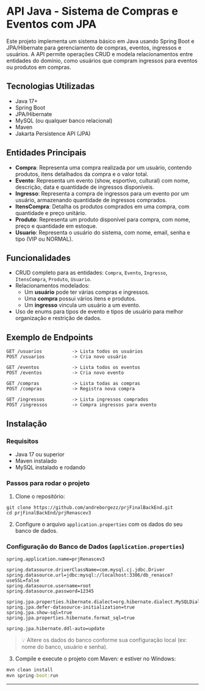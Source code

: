 # API Java - Sistema de Compras e Eventos com JPA

Este projeto implementa um sistema básico em Java usando Spring Boot e JPA/Hibernate para gerenciamento de compras, eventos, ingressos e usuários. A API permite operações CRUD e modela relacionamentos entre entidades do domínio, como usuários que compram ingressos para eventos ou produtos em compras.

## Tecnologias Utilizadas

- Java 17+
- Spring Boot
- JPA/Hibernate
- MySQL (ou qualquer banco relacional)
- Maven
- Jakarta Persistence API (JPA)

## Entidades Principais

- **Compra**: Representa uma compra realizada por um usuário, contendo produtos, itens detalhados da compra e o valor total.
- **Evento**: Representa um evento (show, esportivo, cultural) com nome, descrição, data e quantidade de ingressos disponíveis.
- **Ingresso**: Representa a compra de ingressos para um evento por um usuário, armazenando quantidade de ingressos comprados.
- **ItensCompra**: Detalha os produtos comprados em uma compra, com quantidade e preço unitário.
- **Produto**: Representa um produto disponível para compra, com nome, preço e quantidade em estoque.
- **Usuario**: Representa o usuário do sistema, com nome, email, senha e tipo (VIP ou NORMAL).

## Funcionalidades

- CRUD completo para as entidades: `Compra`, `Evento`, `Ingresso`, `ItensCompra`, `Produto`, `Usuario`.
- Relacionamentos modelados:
  - Um **usuário** pode ter várias compras e ingressos.
  - Uma **compra** possui vários itens e produtos.
  - Um **ingresso** vincula um usuário a um evento.
- Uso de enums para tipos de evento e tipos de usuário para melhor organização e restrição de dados.

## Exemplo de Endpoints

```http
GET /usuarios           -> Lista todos os usuários
POST /usuarios          -> Cria novo usuário

GET /eventos            -> Lista todos os eventos
POST /eventos           -> Cria novo evento

GET /compras            -> Lista todas as compras
POST /compras           -> Registra nova compra

GET /ingressos          -> Lista ingressos comprados
POST /ingressos         -> Compra ingressos para evento
```

## Instalação

### Requisitos

- Java 17 ou superior
- Maven instalado
- MySQL instalado e rodando

### Passos para rodar o projeto

1. Clone o repositório:

```
git clone https://github.com/andreborgezz/prjFinalBackEnd.git
cd prjFinalBackEnd/prjRenascev3
```

2. Configure o arquivo `application.properties` com os dados do seu banco de dados.

### Configuração do Banco de Dados (`application.properties`)

```properties
spring.application.name=prjRenascev3

spring.datasource.driverClassName=com.mysql.cj.jdbc.Driver
spring.datasource.url=jdbc:mysql://localhost:3306/db_renasce?useSSL=false
spring.datasource.username=root
spring.datasource.password=12345

spring.jpa.properties.hibernate.dialect=org.hibernate.dialect.MySQLDialect
spring.jpa.defer-datasource-initialization=true
spring.jpa.show-sql=true
spring.jpa.properties.hibernate.format_sql=true

spring.jpa.hibernate.ddl-auto=update
```

> 💡 Altere os dados do banco conforme sua configuração local (ex: nome do banco, usuário e senha).

3. Compile e execute o projeto com Maven:
e estiver no Windows:

```cmd
mvn clean install
mvn spring-boot:run
```

---

